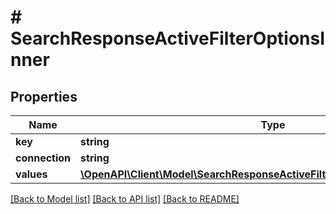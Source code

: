 # # SearchResponseActiveFilterOptionsInner

## Properties

Name | Type | Description | Notes
------------ | ------------- | ------------- | -------------
**key** | **string** |  | [optional]
**connection** | **string** |  | [optional]
**values** | [**\OpenAPI\Client\Model\SearchResponseActiveFilterOptionsInnerValuesInner[]**](SearchResponseActiveFilterOptionsInnerValuesInner.md) |  | [optional]

[[Back to Model list]](../../README.md#models) [[Back to API list]](../../README.md#endpoints) [[Back to README]](../../README.md)
